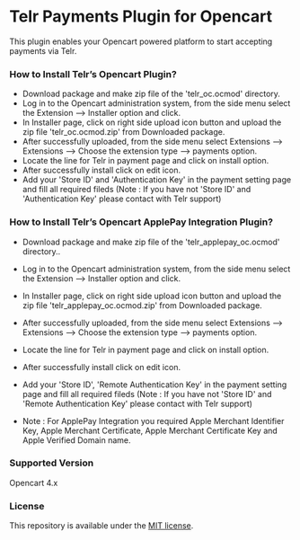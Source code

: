 # Telr Payments Plugin for Opencart #

This plugin enables your Opencart powered platform to start accepting payments via Telr.

### How to Install Telr’s Opencart Plugin? ###

* Download package and make zip file of the 'telr_oc.ocmod' directory.
* Log in to the Opencart administration system, from the side menu select the Extension --> Installer option and click.
* In Installer page, click on right side upload icon button and upload the zip file 'telr_oc.ocmod.zip' from Downloaded package.
* After successfully uploaded, from the side menu select Extensions --> Extensions --> Choose the extension type --> payments option.
* Locate the line for Telr in payment page and click on install option.
* After successfully install click on edit icon.
* Add your 'Store ID' and 'Authentication Key' in the payment setting page and fill all required fileds (Note : If you have not 'Store ID' and 'Authentication Key' please contact with Telr support)

### How to Install Telr’s Opencart ApplePay Integration Plugin? ###

* Download package and make zip file of the 'telr_applepay_oc.ocmod' directory..
* Log in to the Opencart administration system, from the side menu select the Extension --> Installer option and click.
* In Installer page, click on right side upload icon button and upload the zip file 'telr_applepay_oc.ocmod.zip' from Downloaded package.
* After successfully uploaded, from the side menu select Extensions --> Extensions --> Choose the extension type --> payments option.
* Locate the line for Telr in payment page and click on install option.
* After successfully install click on edit icon.
* Add your 'Store ID', 'Remote Authentication Key' in the payment setting page and fill all required fileds (Note : If you have not 'Store ID' and 'Remote Authentication Key' please contact with Telr support)

* Note : For ApplePay Integration you required Apple Merchant Identifier Key, Apple Merchant Certificate, Apple Merchant Certificate Key and Apple Verified Domain name.

### Supported Version ###
Opencart 4.x

### License ###

This repository is available under the [MIT license](LICENSE).